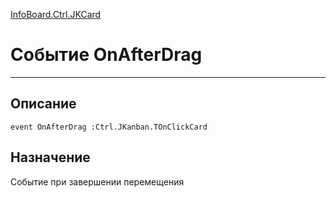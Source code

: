 ﻿---
Link: InfoBoard.Ctrl.JKCard.@OnAfterDrag
---

[InfoBoard.Ctrl.JKCard](Default)

# Событие OnAfterDrag
---

## Описание

    event OnAfterDrag :Ctrl.JKanban.TOnClickCard

## Назначение

Событие при завершении перемещения